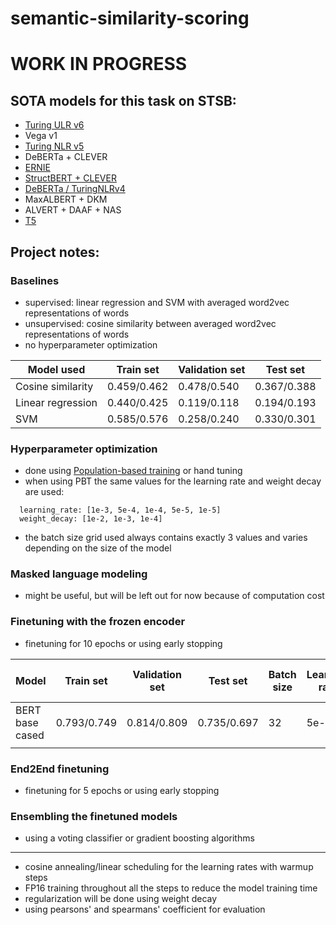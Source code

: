 # semantic-similarity-scoring

# WORK IN PROGRESS #

## SOTA models for this task on STSB:
- [Turing ULR v6](https://arxiv.org/abs/2210.14867)
- Vega v1
- [Turing NLR v5](https://arxiv.org/abs/2204.06644)
- DeBERTa + CLEVER
- [ERNIE](https://github.com/PaddlePaddle/ERNIE)
- [StructBERT + CLEVER](https://github.com/alibaba/AliceMind)
- [DeBERTa / TuringNLRv4](https://github.com/microsoft/DeBERTa)
- MaxALBERT + DKM
- ALVERT + DAAF + NAS
- [T5](https://github.com/google-research/text-to-text-transfer-transformer)

## Project notes:

### Baselines
- supervised: linear regression and SVM with averaged word2vec representations of words
- unsupervised: cosine similarity between averaged word2vec representations of words
- no hyperparameter optimization

| **Model used**      | **Train set**     | **Validation  set** | **Test set**     |
| ------------------- | ----------------- | ------------------- | ---------------- |
| Cosine similarity   | 0.459/0.462       | 0.478/0.540         | 0.367/0.388      |
| Linear regression   | 0.440/0.425       | 0.119/0.118         | 0.194/0.193      |
| SVM                 | 0.585/0.576       | 0.258/0.240         | 0.330/0.301      | 

### Hyperparameter optimization
- done using [Population-based training](https://arxiv.org/pdf/1711.09846.pdf) or hand tuning
- when using PBT the same values for the learning rate and weight decay are used: 
```
  learning_rate: [1e-3, 5e-4, 1e-4, 5e-5, 1e-5]
  weight_decay: [1e-2, 1e-3, 1e-4]
```
- the batch size grid used always contains exactly 3 values and varies depending on the size of the model

### Masked language modeling
- might be useful, but will be left out for now because of computation cost

### Finetuning with the frozen encoder
- finetuning for 10 epochs or using early stopping

| **Model**           | **Train set**     | **Validation  set** | **Test set**     | **Batch size** | **Learning rate** | **Weight decay** | **Batch size grid** |
| ------------------- | ----------------- | ------------------- | ---------------- |--------------- | ----------------- | ---------------- | ------------------- |
| BERT base cased     | 0.793/0.749       | 0.814/0.809         | 0.735/0.697      | 32             | 5e-4              | 1e-4             | [8, 16, 32]         |
|                     |                   |                     |                  |                |                   |                  |                     |

### End2End finetuning
- finetuning for 5 epochs or using early stopping

### Ensembling the finetuned models
- using a voting classifier or gradient boosting algorithms
---------------------------------------
- cosine annealing/linear scheduling for the learning rates with warmup steps
- FP16 training throughout all the steps to reduce the model training time
- regularization will be done using weight decay
- using pearsons' and spearmans' coefficient for evaluation
